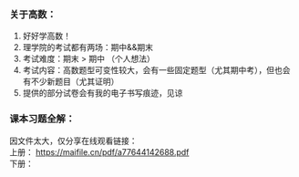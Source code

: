 ### 关于高数：
  1. 好好学高数！
  2. 理学院的考试都有两场：期中&&期末
  3. 考试难度：期末 > 期中 （个人想法）
  4. 考试内容：高数题型可变性较大，会有一些固定题型（尤其期中考），但也会有不少新题目（尤其证明）
  5. 提供的部分试卷会有我的电子书写痕迹，见谅

### 课本习题全解：
  因文件太大，仅分享在线观看链接：  
  上册： https://maifile.cn/pdf/a77644142688.pdf  
  下册： 
